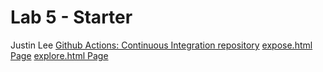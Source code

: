 # Lab 5 - Starter
Justin Lee
[Github Actions: Continuous Integration repository](https://github.com/Justinian074/github-actions-for-ci/issues/7)
[expose.html Page](https://justinian074.github.io/Lab5_Starter/expose.html)
[explore.html Page](https://justinian074.github.io/Lab5_Starter/explore.html)